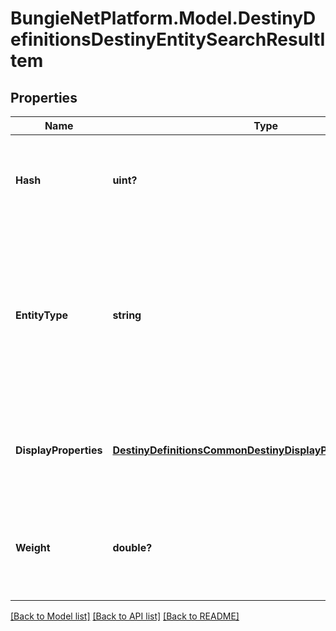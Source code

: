 # BungieNetPlatform.Model.DestinyDefinitionsDestinyEntitySearchResultItem
## Properties

Name | Type | Description | Notes
------------ | ------------- | ------------- | -------------
**Hash** | **uint?** | The hash identifier of the entity. You will use this to look up the DestinyDefinition relevant for the entity found. | [optional] 
**EntityType** | **string** | The type of entity, returned as a string matching the DestinyDefinition&#39;s contract class name. You&#39;ll have to have your own mapping from class names to actually looking up those definitions in the manifest databases. | [optional] 
**DisplayProperties** | [**DestinyDefinitionsCommonDestinyDisplayPropertiesDefinition**](DestinyDefinitionsCommonDestinyDisplayPropertiesDefinition.md) | Basic display properties on the entity, so you don&#39;t have to look up the definition to show basic results for the item. | [optional] 
**Weight** | **double?** | The ranking value for sorting that we calculated using our relevance formula. This will hopefully get better with time and iteration. | [optional] 

[[Back to Model list]](../README.md#documentation-for-models) [[Back to API list]](../README.md#documentation-for-api-endpoints) [[Back to README]](../README.md)

